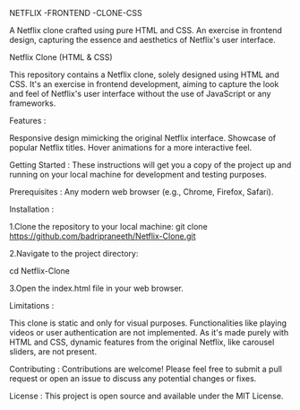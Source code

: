 NETFLIX -FRONTEND -CLONE-CSS

 A Netflix clone crafted using pure HTML and CSS. An exercise in frontend design, capturing the essence and aesthetics of Netflix's user interface.
 
 Netflix Clone (HTML & CSS)
 
 This repository contains a Netflix clone, solely designed using HTML and CSS. It's an exercise in frontend development, aiming to capture the look and feel of Netflix's user interface without the use of JavaScript or any frameworks.
 
 Features :
 
 Responsive design mimicking the original Netflix interface. Showcase of popular Netflix titles. Hover animations for a more interactive feel.
 
 Getting Started : These instructions will get you a copy of the project up and running on your local machine for development and testing purposes.
 
 Prerequisites : Any modern web browser (e.g., Chrome, Firefox, Safari).
 
 Installation :
 
 1.Clone the repository to your local machine:
 git clone https://github.com/badripraneeth/Netflix-Clone.git
 
 2.Navigate to the project directory:
 
 cd Netflix-Clone
 
 3.Open the index.html file in your web browser.
 
 Limitations :
 
 This clone is static and only for visual purposes. Functionalities like playing videos or user authentication are not implemented. As it's made purely with HTML and CSS, dynamic features from the original Netflix, like carousel sliders, are not present.
 
 Contributing : Contributions are welcome! Please feel free to submit a pull request or open an issue to discuss any potential changes or fixes.
 
 License : This project is open source and available under the MIT License.
